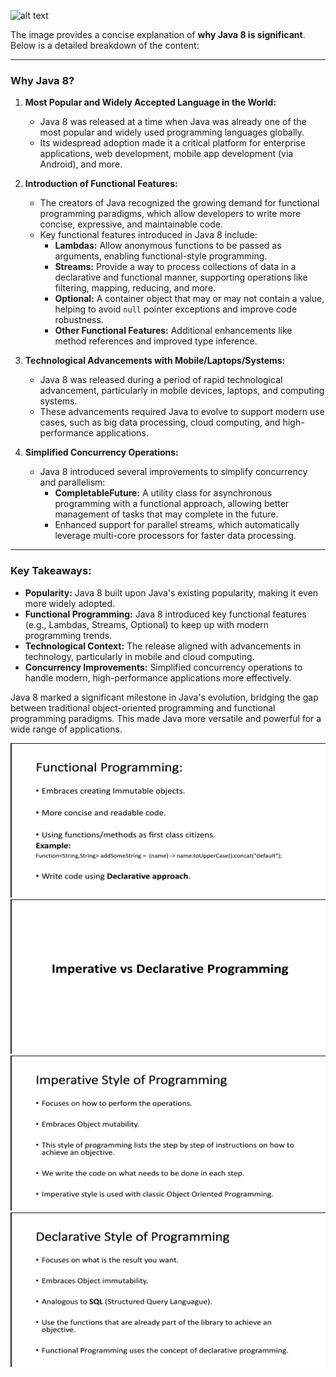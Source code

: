 ![alt text](07-WhyJava8isImportant.png)

The image provides a concise explanation of **why Java 8 is significant**. Below is a detailed breakdown of the content:

---

### **Why Java 8?**
1. **Most Popular and Widely Accepted Language in the World:**
   - Java 8 was released at a time when Java was already one of the most popular and widely used programming languages globally.
   - Its widespread adoption made it a critical platform for enterprise applications, web development, mobile app development (via Android), and more.

2. **Introduction of Functional Features:**
   - The creators of Java recognized the growing demand for functional programming paradigms, which allow developers to write more concise, expressive, and maintainable code.
   - Key functional features introduced in Java 8 include:
     - **Lambdas:** Allow anonymous functions to be passed as arguments, enabling functional-style programming.
     - **Streams:** Provide a way to process collections of data in a declarative and functional manner, supporting operations like filtering, mapping, reducing, and more.
     - **Optional:** A container object that may or may not contain a value, helping to avoid `null` pointer exceptions and improve code robustness.
     - **Other Functional Features:** Additional enhancements like method references and improved type inference.

3. **Technological Advancements with Mobile/Laptops/Systems:**
   - Java 8 was released during a period of rapid technological advancement, particularly in mobile devices, laptops, and computing systems.
   - These advancements required Java to evolve to support modern use cases, such as big data processing, cloud computing, and high-performance applications.

4. **Simplified Concurrency Operations:**
   - Java 8 introduced several improvements to simplify concurrency and parallelism:
     - **CompletableFuture:** A utility class for asynchronous programming with a functional approach, allowing better management of tasks that may complete in the future.
     - Enhanced support for parallel streams, which automatically leverage multi-core processors for faster data processing.

---

### **Key Takeaways:**
- **Popularity:** Java 8 built upon Java's existing popularity, making it even more widely adopted.
- **Functional Programming:** Java 8 introduced key functional features (e.g., Lambdas, Streams, Optional) to keep up with modern programming trends.
- **Technological Context:** The release aligned with advancements in technology, particularly in mobile and cloud computing.
- **Concurrency Improvements:** Simplified concurrency operations to handle modern, high-performance applications more effectively.

Java 8 marked a significant milestone in Java's evolution, bridging the gap between traditional object-oriented programming and functional programming paradigms. This made Java more versatile and powerful for a wide range of applications.

![alt text](07-03-FunctionalProgramming.png)
![alt text](07-04-Imperative-vs-DeclarativeProgramming.png)
![alt text](07-05-ImperativeProgramming.png)
![alt text](07-06-DeclarativeProgramming.png)